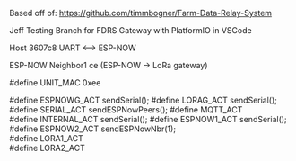 Based off of: https://github.com/timmbogner/Farm-Data-Relay-System


Jeff Testing Branch for FDRS Gateway with PlatformIO in VSCode

Host 3607c8
UART <--> ESP-NOW

ESP-NOW Neighbor1 ce (ESP-NOW -> LoRa gateway)

#define UNIT_MAC           0xee

#define ESPNOWG_ACT    sendSerial();
#define LORAG_ACT      sendSerial();
#define SERIAL_ACT     sendESPNowPeers();
#define MQTT_ACT          
#define INTERNAL_ACT   sendSerial();
#define ESPNOW1_ACT    sendSerial();
#define ESPNOW2_ACT    sendESPNowNbr(1);                
#define LORA1_ACT      
#define LORA2_ACT 